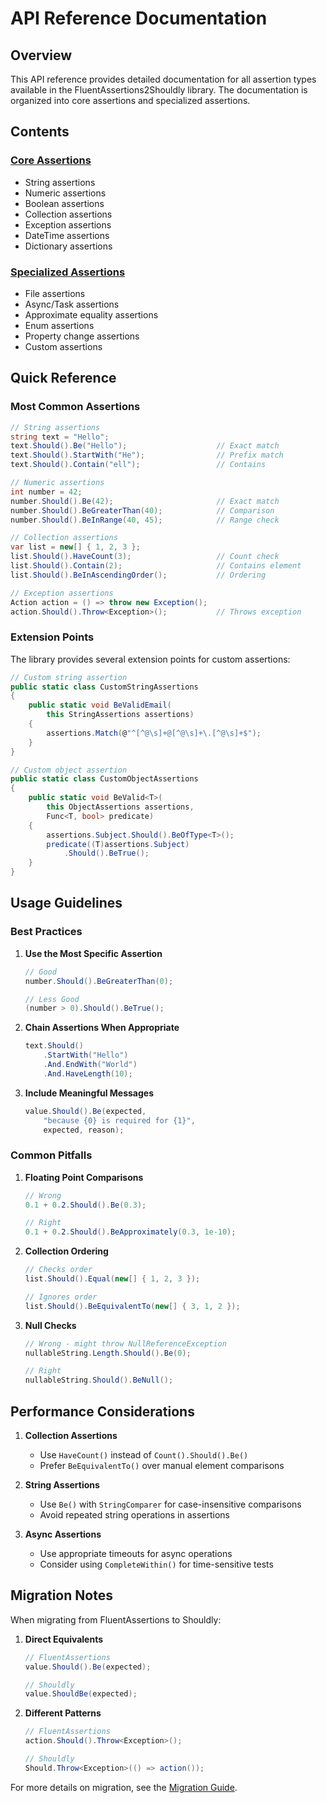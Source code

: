 # API Reference Documentation

## Overview

This API reference provides detailed documentation for all assertion types available in the FluentAssertions2Shouldly library. The documentation is organized into core assertions and specialized assertions.

## Contents

### [Core Assertions](CoreAssertions.md)
- String assertions
- Numeric assertions
- Boolean assertions
- Collection assertions
- Exception assertions
- DateTime assertions
- Dictionary assertions

### [Specialized Assertions](SpecializedAssertions.md)
- File assertions
- Async/Task assertions
- Approximate equality assertions
- Enum assertions
- Property change assertions
- Custom assertions

## Quick Reference

### Most Common Assertions

```csharp
// String assertions
string text = "Hello";
text.Should().Be("Hello");                    // Exact match
text.Should().StartWith("He");                // Prefix match
text.Should().Contain("ell");                 // Contains

// Numeric assertions
int number = 42;
number.Should().Be(42);                       // Exact match
number.Should().BeGreaterThan(40);            // Comparison
number.Should().BeInRange(40, 45);            // Range check

// Collection assertions
var list = new[] { 1, 2, 3 };
list.Should().HaveCount(3);                   // Count check
list.Should().Contain(2);                     // Contains element
list.Should().BeInAscendingOrder();           // Ordering

// Exception assertions
Action action = () => throw new Exception();
action.Should().Throw<Exception>();           // Throws exception
```

### Extension Points

The library provides several extension points for custom assertions:

```csharp
// Custom string assertion
public static class CustomStringAssertions
{
    public static void BeValidEmail(
        this StringAssertions assertions)
    {
        assertions.Match(@"^[^@\s]+@[^@\s]+\.[^@\s]+$");
    }
}

// Custom object assertion
public static class CustomObjectAssertions
{
    public static void BeValid<T>(
        this ObjectAssertions assertions,
        Func<T, bool> predicate)
    {
        assertions.Subject.Should().BeOfType<T>();
        predicate((T)assertions.Subject)
            .Should().BeTrue();
    }
}
```

## Usage Guidelines

### Best Practices

1. **Use the Most Specific Assertion**
   ```csharp
   // Good
   number.Should().BeGreaterThan(0);
   
   // Less Good
   (number > 0).Should().BeTrue();
   ```

2. **Chain Assertions When Appropriate**
   ```csharp
   text.Should()
       .StartWith("Hello")
       .And.EndWith("World")
       .And.HaveLength(10);
   ```

3. **Include Meaningful Messages**
   ```csharp
   value.Should().Be(expected,
       "because {0} is required for {1}",
       expected, reason);
   ```

### Common Pitfalls

1. **Floating Point Comparisons**
   ```csharp
   // Wrong
   0.1 + 0.2.Should().Be(0.3);
   
   // Right
   0.1 + 0.2.Should().BeApproximately(0.3, 1e-10);
   ```

2. **Collection Ordering**
   ```csharp
   // Checks order
   list.Should().Equal(new[] { 1, 2, 3 });
   
   // Ignores order
   list.Should().BeEquivalentTo(new[] { 3, 1, 2 });
   ```

3. **Null Checks**
   ```csharp
   // Wrong - might throw NullReferenceException
   nullableString.Length.Should().Be(0);
   
   // Right
   nullableString.Should().BeNull();
   ```

## Performance Considerations

1. **Collection Assertions**
   - Use `HaveCount()` instead of `Count().Should().Be()`
   - Prefer `BeEquivalentTo()` over manual element comparisons

2. **String Assertions**
   - Use `Be()` with `StringComparer` for case-insensitive comparisons
   - Avoid repeated string operations in assertions

3. **Async Assertions**
   - Use appropriate timeouts for async operations
   - Consider using `CompleteWithin()` for time-sensitive tests

## Migration Notes

When migrating from FluentAssertions to Shouldly:

1. **Direct Equivalents**
   ```csharp
   // FluentAssertions
   value.Should().Be(expected);
   
   // Shouldly
   value.ShouldBe(expected);
   ```

2. **Different Patterns**
   ```csharp
   // FluentAssertions
   action.Should().Throw<Exception>();
   
   // Shouldly
   Should.Throw<Exception>(() => action());
   ```

For more details on migration, see the [Migration Guide](../Migration.md). 